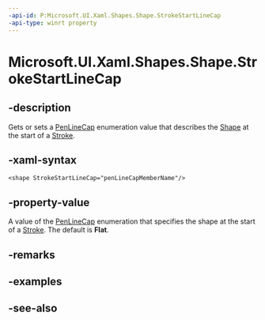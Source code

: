 ```yaml
---
-api-id: P:Microsoft.UI.Xaml.Shapes.Shape.StrokeStartLineCap
-api-type: winrt property
---
```


<!-- Property syntax
public Windows.UI.Xaml.Media.PenLineCap StrokeStartLineCap { get;  set; }
-->

# Microsoft.UI.Xaml.Shapes.Shape.StrokeStartLineCap

## -description
Gets or sets a [PenLineCap](../microsoft.ui.xaml.media/penlinecap.md) enumeration value that describes the [Shape](shape.md) at the start of a [Stroke](shape_stroke.md).

## -xaml-syntax
```xaml
<shape StrokeStartLineCap="penLineCapMemberName"/>
```


## -property-value
A value of the [PenLineCap](../microsoft.ui.xaml.media/penlinecap.md) enumeration that specifies the shape at the start of a [Stroke](shape_stroke.md). The default is **Flat**.

## -remarks

## -examples

## -see-also
